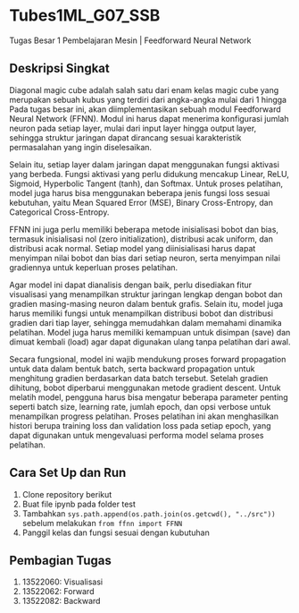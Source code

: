 # Tubes1ML_G07_SSB
Tugas Besar 1 Pembelajaran Mesin | Feedforward Neural Network

## Deskripsi Singkat
Diagonal magic cube adalah salah satu dari enam kelas magic cube yang merupakan sebuah kubus yang terdiri dari angka-angka mulai dari 1 hingga Pada tugas besar ini, akan diimplementasikan sebuah modul Feedforward Neural Network (FFNN). Modul ini harus dapat menerima konfigurasi jumlah neuron pada setiap layer, mulai dari input layer hingga output layer, sehingga struktur jaringan dapat dirancang sesuai karakteristik permasalahan yang ingin diselesaikan.

Selain itu, setiap layer dalam jaringan dapat menggunakan fungsi aktivasi yang berbeda. Fungsi aktivasi yang perlu didukung mencakup Linear, ReLU, Sigmoid, Hyperbolic Tangent (tanh), dan Softmax. Untuk proses pelatihan, model juga harus bisa menggunakan beberapa jenis fungsi loss sesuai kebutuhan, yaitu Mean Squared Error (MSE), Binary Cross-Entropy, dan Categorical Cross-Entropy.

FFNN ini juga perlu memiliki beberapa metode inisialisasi bobot dan bias, termasuk inisialisasi nol (zero initialization), distribusi acak uniform, dan distribusi acak normal. Setiap model yang diinisialisasi harus dapat menyimpan nilai bobot dan bias dari setiap neuron, serta menyimpan nilai gradiennya untuk keperluan proses pelatihan.

Agar model ini dapat dianalisis dengan baik, perlu disediakan fitur visualisasi yang menampilkan struktur jaringan lengkap dengan bobot dan gradien masing-masing neuron dalam bentuk grafis. Selain itu, model juga harus memiliki fungsi untuk menampilkan distribusi bobot dan distribusi gradien dari tiap layer, sehingga memudahkan dalam memahami dinamika pelatihan. Model juga harus memiliki kemampuan untuk disimpan (save) dan dimuat kembali (load) agar dapat digunakan ulang tanpa pelatihan dari awal.

Secara fungsional, model ini wajib mendukung proses forward propagation untuk data dalam bentuk batch, serta backward propagation untuk menghitung gradien berdasarkan data batch tersebut. Setelah gradien dihitung, bobot diperbarui menggunakan metode gradient descent. Untuk melatih model, pengguna harus bisa mengatur beberapa parameter penting seperti batch size, learning rate, jumlah epoch, dan opsi verbose untuk menampilkan progress pelatihan. Proses pelatihan ini akan menghasilkan histori berupa training loss dan validation loss pada setiap epoch, yang dapat digunakan untuk mengevaluasi performa model selama proses pelatihan.

## Cara Set Up dan Run
1. Clone repository berikut
2. Buat file ipynb pada folder test
3. Tambahkan ```sys.path.append(os.path.join(os.getcwd(), "../src"))``` sebelum melakukan ```from ffnn import FFNN```
4. Panggil kelas dan fungsi sesuai dengan kubutuhan

## Pembagian Tugas
1. 13522060: Visualisasi
2. 13522062: Forward
3. 13522082: Backward